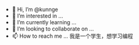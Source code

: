 - 👋 Hi, I’m @kunnge
- 👀 I’m interested in ...
- 🌱 I’m currently learning ...
- 💞️ I’m looking to collaborate on ...
- 📫 How to reach me ...
我是一个学生，想学习编程
<!---
kunnge/kunnge is a ✨ special ✨ repository because its `README.md` (this file) appears on your GitHub profile.
You can click the Preview link to take a look at your changes.
--->
